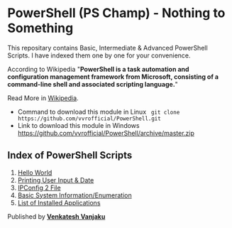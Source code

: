 # PowerShell (PS Champ) - Nothing to Something
This repositary contains Basic, Intermediate & Advanced PowerShell Scripts. I have indexed them one by one for your convenience.

According to Wikipedia "**PowerShell is a task automation and configuration management framework from Microsoft, consisting of a command-line shell and associated scripting language.**"

Read More in [Wikipedia](https://en.wikipedia.org/wiki/PowerShell/).

- Command to download this module in Linux <code> git clone https&#58;//github.com/vvrofficial/PowerShell.git </code>
- Link to download this module in Windows https://github.com/vvrofficial/PowerShell/archive/master.zip

## Index of PowerShell Scripts
1. [Hello World](https://github.com/vvrofficial/PowerShell/blob/master/HelloWorld.ps1/)
2. [Printing User Input & Date](https://github.com/vvrofficial/PowerShell/blob/master/PrintingInputDate.ps1/)
3. [IPConfig 2 File](https://github.com/vvrofficial/PowerShell/blob/master/IPConfig2File.ps1/)
4. [Basic System Information/Enumeration](https://github.com/vvrofficial/PowerShell/blob/master/BasicSystemInformation.ps1/)
5. [List of Installed Applications](https://github.com/vvrofficial/PowerShell/blob/master/ListOfInstalledServices.ps1/)

Published by **[Venkatesh Vanjaku](https://vvrofficial.github.io/)**
